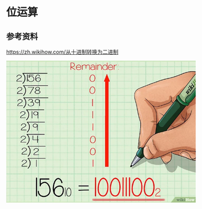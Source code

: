 # 位运算


## 参考资料

<https://zh.wikihow.com/从十进制转换为二进制>

![](bitwise/v4-728px-Convert-from-Decimal-to-Binary-Step-4-Version-4.jpeg)